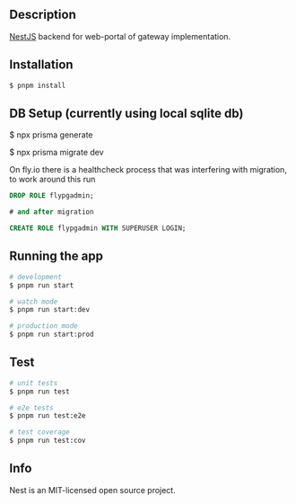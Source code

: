 ## Description

[NestJS](https://github.com/nestjs/nest) backend for web-portal of gateway implementation.

## Installation

```bash
$ pnpm install
```

## DB Setup (currently using local sqlite db)
$ npx prisma generate

$ npx prisma migrate dev

On fly.io there is a healthcheck process that was interfering with migration, to
work around this run

```sql
DROP ROLE flypgadmin;

# and after migration 

CREATE ROLE flypgadmin WITH SUPERUSER LOGIN;
```

## Running the app

```bash
# development
$ pnpm run start

# watch mode
$ pnpm run start:dev

# production mode
$ pnpm run start:prod
```

## Test

```bash
# unit tests
$ pnpm run test

# e2e tests
$ pnpm run test:e2e

# test coverage
$ pnpm run test:cov
```

## Info

Nest is an MIT-licensed open source project.

